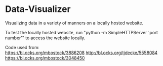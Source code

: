 # Data-Visualizer
Visualizing data in a variety of manners on a locally hosted website.

To test the locally hosted website, run "python -m SimpleHTTPServer 'port number'" to access the website locally.

Code used from: <br>
  https://bl.ocks.org/mbostock/3886208
  http://bl.ocks.org/tjdecke/5558084
  https://bl.ocks.org/mbostock/3048450
